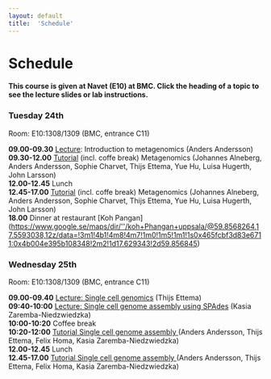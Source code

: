 ```yaml
---
layout: default
title:  'Schedule'
---
```


# Schedule

#### This course is given at Navet (E10) at BMC. Click the heading of a topic to see the lecture slides or lab instructions.

### Tuesday 24th  

Room:  E10:1308/1309 (BMC, entrance C11)

**09.00-09.30** [Lecture](https://drive.google.com/file/d/0B4JcZE6D3IWZamJmWDVrdzgwLUU/view?usp=sharing): Introduction to metagenomics (Anders Andersson)  
**09.30-12.00** [Tutorial](http://metagenomics-workshop.readthedocs.org/en/latest/) (incl. coffe break) Metagenomics (Johannes Alneberg, Anders Andersson, Sophie Charvet, Thijs Ettema, Yue Hu, Luisa Hugerth, John Larsson)  
**12.00-12.45** Lunch  
**12.45-17.00** [Tutorial](http://metagenomics-workshop.readthedocs.org/en/latest/) (incl. coffe break) Metagenomics
(Johannes Alneberg, Anders Andersson, Sophie Charvet, Thijs Ettema, Yue Hu, Luisa Hugerth, John Larsson)  
**18.00** Dinner at restaurant [Koh Pangan] (https://www.google.se/maps/dir/''/koh+Phangan+uppsala/@59.8568264,17.5593038,12z/data=!3m1!4b1!4m8!4m7!1m0!1m5!1m1!1s0x465fcbf3d83e6711:0x4b004e395b108348!2m2!1d17.629343!2d59.856845)  

<!--- 
[Lecture: Introduction to metagenomics](http://metagenomics-workshop.readthedocs.org/)
[Tutorial (incl. coffe break) Metagenomics](http://metagenomics-workshop.readthedocs.org/) 
[Tutorial (incl. coffe break) Metagenomics](http://metagenomics-workshop.readthedocs.org/) 
--> 

### Wednesday 25th  

Room:  E10:1308/1309 (BMC, entrance C11)

**09.00-09.40** [Lecture: Single cell genomics](slides/Ettema_Single_cell_genomics_2015.PDF) (Thijs Ettema)  
**09:40-10:00** [Lecture: Single cell genome assembly using SPAdes](slides/SAGassembly_intro_2015.pdf) 
(Kasia Zaremba-Niedzwiedzka)  
**10:00-10:20** Coffee break  
**10:20-12:00** [Tutorial Single cell genome assembly ](tutorials/sc_genome_assembly) 
(Anders Andersson, Thijs Ettema, Felix Homa, Kasia Zaremba-Niedzwiedzka)  
**12.00-12.45** Lunch  
**12.45-17.00** [Tutorial Single cell genome assembly ](tutorials/sc_genome_assembly) 
(Anders Andersson, Thijs Ettema, Felix Homa, Kasia Zaremba-Niedzwiedzka)  

<!---  
[Lecture: Single cell genomics](slides/Single_cell_genomics.PDF)  
[Lecture: Single cell genome assembly using SPAdes](slides/SPAdes_intro_2014.pdf) 
[Tutorial Single cell genome assembly (Session 1)](tutorials/sc_genome_assembly) 
[Tutorial Single cell genome assembly (Session 2)](tutorials/sc_genome_assembly) 
-->
